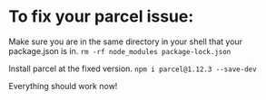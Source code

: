 # To fix your parcel issue:

Make sure you are in the same directory in your shell that your package.json is in.
`rm -rf node_modules package-lock.json`

Install parcel at the fixed version.
`npm i parcel@1.12.3 --save-dev`

Everything should work now!